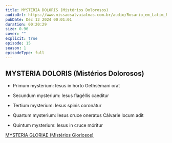 ```yaml
---
title: MYSTERIA DOLORIS (Mistérios Dolorosos)
audioUrl: https://www.missaosalvaialmas.com.br/audio/Rosario_em_Latim_Papa_Bento_XV_Dolorosos.mp3
pubDate: Dec 12 2024 00:01:01
duration: 00:20:29
size: 0.96
cover: ""
explicit: true
episode: 15
season: 1
episodeType: full
---
```


## MYSTERIA DOLORIS (Mistérios Dolorosos)

  - Primum mysterium: Iesus in horto Gethsémani orat

  - Secundum mysterium: Iesus flagéllis caeditur

  - Tertium mysterium: Iesus spinis coronátur

  - Quartum mysterium: Iesus cruce oneratus Cálvarie locum adit

  - Quintum mysterium: Iesus in cruce móritur

<div class="text-center mt-16">
  <a class="btn btn-accent mt-9" href="/episode/post14">MYSTERIA GLORIAE (Mistérios Gloriosos)</a>
</div>